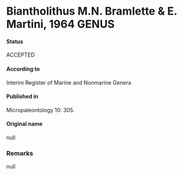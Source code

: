Biantholithus M.N. Bramlette & E. Martini, 1964 GENUS
=======

#### Status
ACCEPTED

#### According to
Interim Register of Marine and Nonmarine Genera

#### Published in
Micropaleontology 10: 305.

#### Original name
null

### Remarks
null